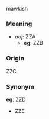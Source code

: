mawkish
### Meaning
+ _adj_: ZZA
    + __eg__: ZZB

### Origin

ZZC

### Synonym

__eg__: ZZD

+ ZZE


